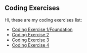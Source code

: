 ## Coding Exercises

Hi, these are my coding exercises list:

- [Coding Exercise 1/Foundation](coding-foundation)
- [Coding Exercise 2](coding-exercise-2)
- [Coding Exercise 3](coding-exercise-3)
- [Coding Exercise 4](coding-exercise-4)

